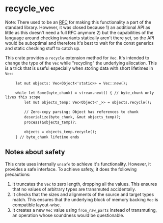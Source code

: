 # recycle_vec

Note: There used to be an [RFC](https://github.com/rust-lang/rfcs/pull/2802)
for making this functionality a part of the standard library. However,
it was closed because 1) an additional API as little as this
doesn't need a full RFC anymore 2) but the capabilities of the
language around checking invariants statically aren't there yet,
so the API would be suboptimal and therefore it's best to wait for
the const generics and static checking stuff to catch up.

This crate provides a `recycle` extension method for `Vec`.
It's intended to change the type of the `Vec` while "recycling"
the underlying allocation. This is a trick that is useful especially
when storing data with short lifetimes in `Vec`:
```
   　let mut objects: Vec<Object<'static>> = Vec::new();

  　 while let Some(byte_chunk) = stream.next() { // byte_chunk only lives this scope
       　let mut objects_temp: Vec<Object<'_>> = objects.recycle();

      　 // Zero-copy parsing; Object has references to chunk
      　 deserialize(byte_chunk, &mut objects_temp)?;
     　  process(&objects_temp)?;

      　 objects = objects_temp.recycle();
 　  } // byte_chunk lifetime ends
```
## Notes about safety
This crate uses internally `unsafe` to achieve it's functionality.
However, it provides a safe interface. To achieve safety, it does
the following precautions:
1. It truncates the `Vec` to zero length, dropping all the values.
This ensures that no values of arbitrary types are transmuted
accidentally.
2. It checks that the sizes and alignments of the source and target
types match. This ensures that the underlying block of memory backing
`Vec` is compatible layout-wise.
3. It creates a new `Vec` value using `from_raw_parts` instead of
transmuting, an operation whose soundness would be questionable.
